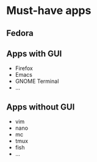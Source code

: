 <h1>Must-have apps</h1>

<h2>Fedora</h2>

<h2>Apps with GUI</h2>
<ul>
  <li>Firefox</li>
  <li>Emacs</li>
  <li>GNOME Terminal</li>
  <li>...</li>
</ul>

<h2>Apps without GUI</h2>
<ul>
  <li>vim</li>
  <li>nano</li>
  <li>mc</li>
  <li>tmux</li>
  <li>fish</li>
  <li>...</li>
</ul>
